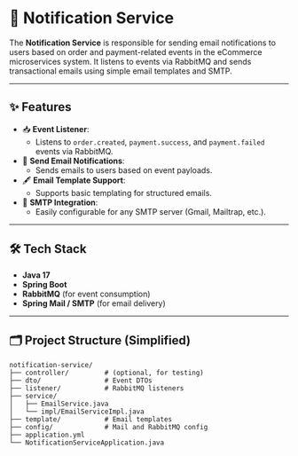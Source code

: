 # 📢 Notification Service

The **Notification Service** is responsible for sending email notifications to users based on order and payment-related events in the eCommerce microservices system. It listens to events via RabbitMQ and sends transactional emails using simple email templates and SMTP.

---

## ✨ Features

- 📥 **Event Listener**:
  - Listens to `order.created`, `payment.success`, and `payment.failed` events via RabbitMQ.
- 📧 **Send Email Notifications**:
  - Sends emails to users based on event payloads.
- 🖋️ **Email Template Support**:
  - Supports basic templating for structured emails.
- 🔌 **SMTP Integration**:
  - Easily configurable for any SMTP server (Gmail, Mailtrap, etc.).

---

## 🛠 Tech Stack

- **Java 17**
- **Spring Boot**
- **RabbitMQ** (for event consumption)
- **Spring Mail / SMTP** (for email delivery)

---

## 🗂️ Project Structure (Simplified)

```plaintext
notification-service/
├── controller/         # (optional, for testing)
├── dto/                # Event DTOs
├── listener/           # RabbitMQ listeners
├── service/
│   ├── EmailService.java
│   └── impl/EmailServiceImpl.java
├── template/           # Email templates
├── config/             # Mail and RabbitMQ config
├── application.yml
└── NotificationServiceApplication.java
